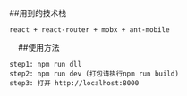 ##用到的技术栈

    react + react-router + mobx + ant-mobile
    
##使用方法

    step1: npm run dll 
    step2: npm run dev (打包请执行npm run build) 
    step3: 打开 http://localhost:8000  
